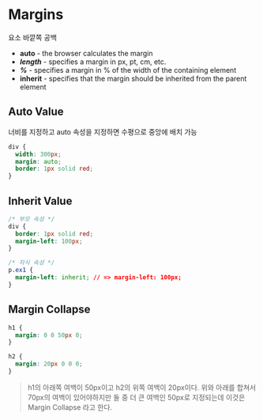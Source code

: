 # Margins

요소 바깥쪽 공백

- **auto** - the browser calculates the margin
- ***length*** - specifies a margin in px, pt, cm, etc.
- ***%*** - specifies a margin in % of the width of the containing element
- **inherit** - specifies that the margin should be inherited from the parent element



 ## Auto Value

너비를 지정하고 auto 속성을 지정하면 수평으로 중앙에 배치 가능

```css
div {
  width: 300px;
  margin: auto;
  border: 1px solid red;
}
```



## Inherit Value

```css
/* 부모 속성 */
div {
  border: 1px solid red;
  margin-left: 100px;
}

/* 자식 속성 */
p.ex1 {
  margin-left: inherit; // => margin-left: 100px;
}
```



## Margin Collapse

```css
h1 {
  margin: 0 0 50px 0;
}

h2 {
  margin: 20px 0 0 0;
}
```

> h1의 아래쪽 여백이 50px이고 h2의 위쪽 여백이 20px이다. 위와 아래를 합쳐서 70px의 여백이 있어야하지만 둘 중 더 큰 여백인 50px로 지정되는데 이것은 Margin Collapse 라고 한다.